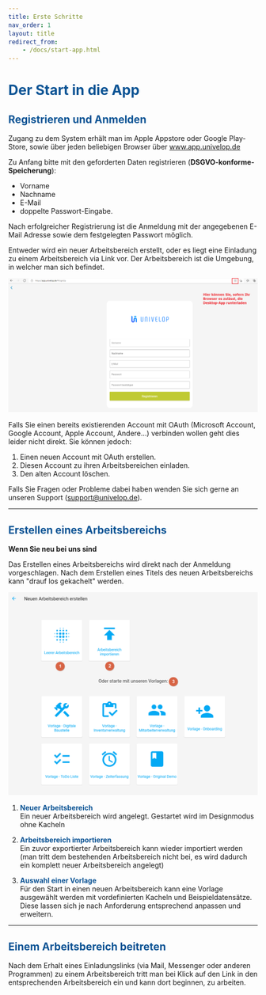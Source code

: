 ```yaml
---
title: Erste Schritte
nav_order: 1
layout: title
redirect_from:
    - /docs/start-app.html
---
```


# <span style="color:#0b5394">**Der Start in die App**</span>

## <span style="color:#0b5394">Registrieren und Anmelden</span>

Zugang zu dem System erhält man im Apple Appstore oder Google Play-Store, sowie über jeden beliebigen Browser über
www.app.univelop.de

Zu Anfang bitte mit den geforderten Daten registrieren (**DSGVO-konforme-Speicherung**):

-   Vorname
-   Nachname
-   E-Mail
-   doppelte Passwort-Eingabe.

Nach erfolgreicher Registrierung ist die Anmeldung mit der angegebenen E-Mail Adresse sowie dem festgelegten Passwort möglich.

Entweder wird ein neuer Arbeitsbereich erstellt, oder es liegt eine Einladung zu einem Arbeitsbereich via Link vor.
Der Arbeitsbereich ist die Umgebung, in welcher man sich befindet.

![registration](\assets\start-app\registration.png 'registration')

Falls Sie einen bereits existierenden Account mit OAuth (Microsoft Account, Google Account, Apple Account, Andere...) verbinden wollen geht dies leider nicht direkt. Sie können jedoch:

1. Einen neuen Account mit OAuth erstellen.
2. Diesen Account zu ihren Arbeitsbereichen einladen.
3. Den alten Account löschen.

Falls Sie Fragen oder Probleme dabei haben wenden Sie sich gerne an unseren Support (support@univelop.de).

---

## <span style="color:#0b5394">Erstellen eines Arbeitsbereichs</span>

**Wenn Sie neu bei uns sind**

Das Erstellen eines Arbeitsbereichs wird direkt nach der Anmeldung vorgeschlagen. Nach dem Erstellen
eines Titels des neuen Arbeitsbereichs kann "drauf los gekachelt" werden.

![new-workspace](\assets\start-app\new-workspace.png 'new-workspace')

1. <span style="color:#0b5394">**Neuer Arbeitsbereich**</span>  
   Ein neuer Arbeitsbereich wird angelegt. Gestartet wird im Designmodus ohne Kacheln

2. <span style="color:#0b5394">**Arbeitsbereich importieren**</span>  
   Ein zuvor exportierter Arbeitsbereich kann wieder importiert werden (man tritt dem bestehenden
   Arbeitsbereich nicht bei, es wird dadurch ein komplett neuer Arbeitsbereich angelegt)

3. <span style="color:#0b5394">**Auswahl einer Vorlage**</span>  
   Für den Start in einen neuen Arbeitsbereich kann eine Vorlage ausgewählt werden mit vordefinierten
   Kacheln und Beispieldatensätze. Diese lassen sich je nach Anforderung entsprechend anpassen
   und erweitern.

---

## <span style="color:#0b5394">Einem Arbeitsbereich beitreten</span>

Nach dem Erhalt eines Einladungslinks (via Mail, Messenger oder anderen Programmen) zu einem Arbeitsbereich
tritt man bei Klick auf den Link in den entsprechenden Arbeitsbereich ein und kann dort beginnen, zu arbeiten.
